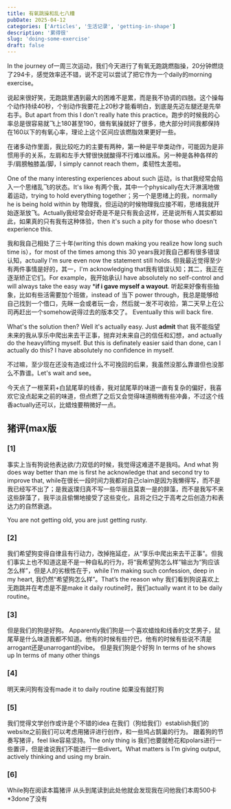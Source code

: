```yaml
---
title: 有氧跳操和乱七八糟
pubDate: 2025-04-12
categories: ['Articles', '生活记录', 'getting-in-shape']
description: '累得很'
slug: 'doing-some-exercise'
draft: false
---
```


In the journey of一周三次运动，我们今天进行了有氧无跑跳燃脂操，20分钟燃烧了294卡，感觉效率还不错，说不定可以尝试了把它作为一个daily的morning exercise。

说起来很好笑，无跑跳里遇到最大的困难不是累，而是我不协调的四肢。这个操每个动作持续40秒，个别动作我要花上20秒才能看明白，到底是先迈左腿还是先举右手。But apart from this I don't really hate this practice。跑步的时候我的心率总是很容易就飞上180甚至190，做有氧操就好了很多，绝大部分时间我都保持在160以下的有氧心率，理论上这个区间应该燃脂效果更好一些。

在诸多动作里面，我比较吃力的主要有两种，第一种是平举类动作，可能因为是非惯用手的关系，左肩和左手大臂很快就酸得不行难以维系。另一种是各种各样的手/肩膀触膝盖/脚，I simply cannot reach them，柔韧性太差啦。

One of the many interesting experiences about such 运动，is that我经常会陷入一个思绪乱飞的状态。It's like 有两个我，其中一个physically在大汗淋漓地做着运动，trying to hold everything together；另一个是思绪上的我，normally he is being hold within by 物理我，但运动的时候物理我应接不暇，思绪我就开始逐渐放飞。Actually我经常会好奇是不是只有我会这样，还是说所有人其实都如此，如果真的只有我有这种体验，then it's such a pity for those who doesn't experience this.

我和我自己相处了三十年(writing this down making you realize how long such time is），for most of the times among this 30 years我对我自己都有很多错误认知，actually I'm sure even now the statement still holds. 但我最近觉得至少有两件事情是好的，其一，I'm acknowledging that我有错误认知；其二，我正在逐渐矫正它们。For example，我开始承认I have absolutely no self-control and will always take the easy way ***if i gave myself a wayout**.
听起来好像有些抽象，比如有些活需要加个班做，instead of 当下 power through，我总是能够给自己找到一个借口，先眯一会或者玩一会，然后就一发不可收拾，第二天早上在公司再赶出一个somehow说得过去的版本交了。
Eventually this will back fire.

What's the solution then? Well it's actually easy. Just **admit** that 我不能指望未来的我从享乐中爬出来去干正事，抛弃对未来自己的信任和幻想，and actually do the heavylifting myself. But this is definately easier said than done, can I actually do this? I have absolutely no confidence in myself.

不过嘛，至少现在还没有造成过什么不可挽回的后果，我虽然没那么靠谱但也没那么不靠谱。Let's wait and see。

今天点了一根茉莉+白鼠尾草的线香，我对鼠尾草的味道一直有复杂的偏好，我喜欢它没点起来之前的味道，但点燃了之后又会觉得味道稍微有些冲鼻，不过这个线香actually还可以，比蜡烛要稍微好一点。

## 猪评(max版

### [1]
事实上当有狗说他表达欲/力双低的时候，我觉得这难道不是我吗。And what 狗 does way better than me is first he acknowledge that and second try to improve that, while在很长一段时间力我都对自己claim是因为我懒得写，而不是我已经写不出了；是我返璞归真不写一些华丽且莫衷一是的辞藻，而不是我写不来这些辞藻了，我平淡且偷懒地接受了这些变化，且将之归之于高考之后创造力和表达力的自然衰退。

You are not getting old, you are just getting rusty.

### [2]

我们希望狗变得自律且有行动力，改掉拖延症，从“享乐中爬出来去干正事”。但我们事实上也不知道这是不是一种自私的行为，将“我希望狗怎么样”输出为“狗应该怎么样”，但是人的劣根性在于，while I’m making such confession, deep in my heart, 我仍然“希望狗怎么样”。That’s the reason why 我们看到狗说喜欢上无跑跳并在考虑是不是make it daily routine时，我们actually want it to be daily routine。

### [3]

但是我们的狗是好狗。
Apparently我们狗是一个喜欢蜡烛和线香的文艺男子，鼠尾草是什么味道我都不知道。他有的时候有些拧巴，他有的时候有些说不清是arrogant还是unarrogant的vibe。
但是我们狗是个好狗
In terms of he shows up
In terms of many other things

### [4]

明天来问狗有没有made it to daily routine
如果没有就打狗

### [5]

我们觉得文学创作或许是个不错的idea
在我们（狗给我们）establish我们的website之前我们可以考虑用猪评进行创作，和一些鸠占鹊巢的行为。
跟着狗的节奏写猪评，feel like容易坚持。The only thing is 我们也要就枪花和polars进行一些置评，但是谁说我们不能进行一些divert。What matters is I’m giving output, actively thinking and using my brain.

### [6]

While狗在阅读本篇猪评
从头到尾读到此处他就会发现我在问他我们本周500卡*3done了没有
